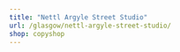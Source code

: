 ```yaml
---
title: "Nettl Argyle Street Studio"
url: /glasgow/nettl-argyle-street-studio/
shop: copyshop
---
```

